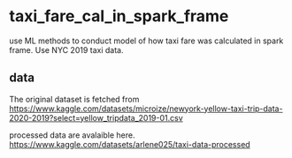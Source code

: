 # taxi_fare_cal_in_spark_frame
use ML methods to conduct model of how taxi fare was calculated in spark frame. Use NYC 2019 taxi data.


## data

The original dataset is fetched from
https://www.kaggle.com/datasets/microize/newyork-yellow-taxi-trip-data-2020-2019?select=yellow_tripdata_2019-01.csv

processed data are avalaible here.
https://www.kaggle.com/datasets/arlene025/taxi-data-processed
